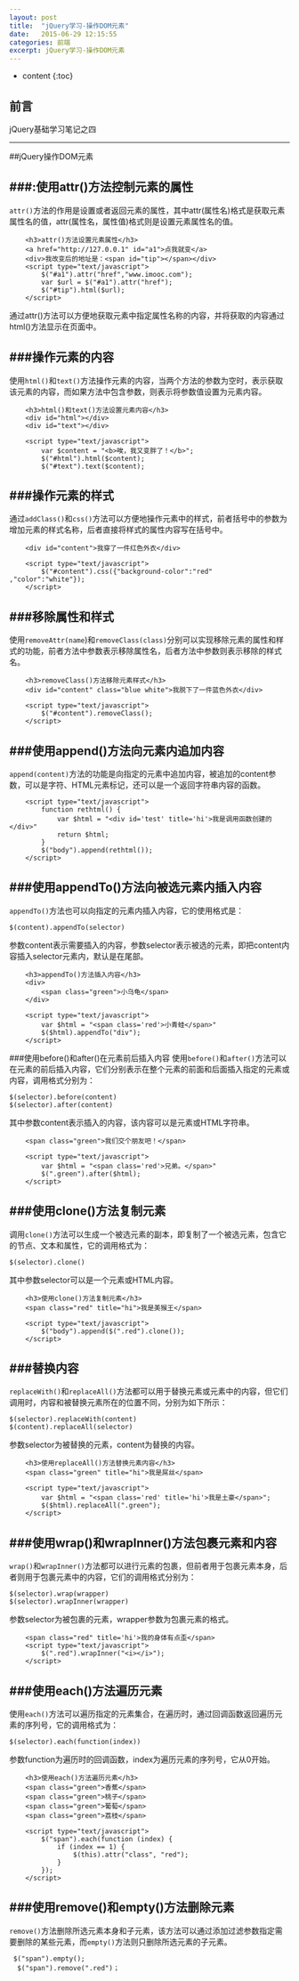 ```yaml
---
layout: post
title:  "jQuery学习-操作DOM元素"
date:   2015-06-29 12:15:55
categories: 前端
excerpt: jQuery学习-操作DOM元素
---
```


* content
{:toc}


## 前言

jQuery基础学习笔记之四

---

##jQuery操作DOM元素


###:使用attr()方法控制元素的属性
---
`attr()`方法的作用是设置或者返回元素的属性，其中attr(属性名)格式是获取元素属性名的值，attr(属性名，属性值)格式则是设置元素属性名的值。

		<h3>attr()方法设置元素属性</h3>
        <a href="http://127.0.0.1" id="a1">点我就变</a>
        <div>我改变后的地址是：<span id="tip"></span></div>        
        <script type="text/javascript">
            $("#a1").attr("href","www.imooc.com");
            var $url = $("#a1").attr("href");
            $("#tip").html($url);
        </script>

通过attr()方法可以方便地获取元素中指定属性名称的内容，并将获取的内容通过html()方法显示在页面中。

###操作元素的内容
---
使用`html()`和`text()`方法操作元素的内容，当两个方法的参数为空时，表示获取该元素的内容，而如果方法中包含参数，则表示将参数值设置为元素内容。

        <h3>html()和text()方法设置元素内容</h3>
        <div id="html"></div>
        <div id="text"></div>
        
        <script type="text/javascript">
            var $content = "<b>唉，我又变胖了！</b>";
            $("#html").html($content);
            $("#text").text($content);

###操作元素的样式
---
通过`addClass()`和`css()`方法可以方便地操作元素中的样式，前者括号中的参数为增加元素的样式名称，后者直接将样式的属性内容写在括号中。

        <div id="content">我穿了一件红色外衣</div>
        
        <script type="text/javascript">
            $("#content").css({"background-color":"red" ,"color":"white"});
        </script>

###移除属性和样式
---
使用`removeAttr(name`)和`removeClass(class)`分别可以实现移除元素的属性和样式的功能，前者方法中参数表示移除属性名，后者方法中参数则表示移除的样式名。

        <h3>removeClass()方法移除元素样式</h3>
        <div id="content" class="blue white">我脱下了一件蓝色外衣</div>
        
        <script type="text/javascript">
            $("#content").removeClass();
        </script>

###使用append()方法向元素内追加内容
---
`append(content)`方法的功能是向指定的元素中追加内容，被追加的content参数，可以是字符、HTML元素标记，还可以是一个返回字符串内容的函数。

        <script type="text/javascript">
            function rethtml() {
                var $html = "<div id='test' title='hi'>我是调用函数创建的</div>"
                return $html;
            }
            $("body").append(rethtml());
        </script>

###使用appendTo()方法向被选元素内插入内容
---
`appendTo()`方法也可以向指定的元素内插入内容，它的使用格式是：

    $(content).appendTo(selector)

参数content表示需要插入的内容，参数selector表示被选的元素，即把content内容插入selector元素内，默认是在尾部。

        <h3>appendTo()方法插入内容</h3>
        <div>
            <span class="green">小乌龟</span>
        </div>
        
        <script type="text/javascript">
            var $html = "<span class='red'>小青蛙</span>"
            $($html).appendTo("div");
        </script>
###使用before()和after()在元素前后插入内容
使用`before()`和`after()`方法可以在元素的前后插入内容，它们分别表示在整个元素的前面和后面插入指定的元素或内容，调用格式分别为：

    $(selector).before(content)
    $(selector).after(content)

其中参数content表示插入的内容，该内容可以是元素或HTML字符串。

        <span class="green">我们交个朋友吧！</span>
        
        <script type="text/javascript">
            var $html = "<span class='red'>兄弟。</span>"
            $(".green").after($html);
        </script>

###使用clone()方法复制元素
---
调用`clone()`方法可以生成一个被选元素的副本，即复制了一个被选元素，包含它的节点、文本和属性，它的调用格式为：

    $(selector).clone()

其中参数selector可以是一个元素或HTML内容。

        <h3>使用clone()方法复制元素</h3>
        <span class="red" title="hi">我是美猴王</span>
        
        <script type="text/javascript">
            $("body").append($(".red").clone());
        </script>
###替换内容
---
`replaceWith()`和`replaceAll()`方法都可以用于替换元素或元素中的内容，但它们调用时，内容和被替换元素所在的位置不同，分别为如下所示：


    $(selector).replaceWith(content)
    $(content).replaceAll(selector)

参数selector为被替换的元素，content为替换的内容。

        <h3>使用replaceAll()方法替换元素内容</h3>
        <span class="green" title="hi">我是屌丝</span>
        
        <script type="text/javascript">
            var $html = "<span class='red' title='hi'>我是土豪</span>";
            $($html).replaceAll(".green");
        </script>
###使用wrap()和wrapInner()方法包裹元素和内容
---
`wrap()`和`wrapInner()`方法都可以进行元素的包裹，但前者用于包裹元素本身，后者则用于包裹元素中的内容，它们的调用格式分别为：
    
    $(selector).wrap(wrapper)
    $(selector).wrapInner(wrapper)

参数selector为被包裹的元素，wrapper参数为包裹元素的格式。

        <span class="red" title='hi'>我的身体有点歪</span>        
        <script type="text/javascript">
            $(".red").wrapInner("<i></i>");
        </script>

###使用each()方法遍历元素
---
使用`each()`方法可以遍历指定的元素集合，在遍历时，通过回调函数返回遍历元素的序列号，它的调用格式为：

    $(selector).each(function(index))

参数function为遍历时的回调函数，index为遍历元素的序列号，它从0开始。

        <h3>使用each()方法遍历元素</h3>
        <span class="green">香蕉</span>
        <span class="green">桃子</span>
        <span class="green">葡萄</span>
        <span class="green">荔枝</span>
        
        <script type="text/javascript">
            $("span").each(function (index) {
                if (index == 1) {
                    $(this).attr("class", "red");
                }
            });
        </script>
###使用remove()和empty()方法删除元素
---
`remove()`方法删除所选元素本身和子元素，该方法可以通过添加过滤参数指定需要删除的某些元素，而`empty()`方法则只删除所选元素的子元素。

     $("span").empty();
	  $("span").remove(".red")；




